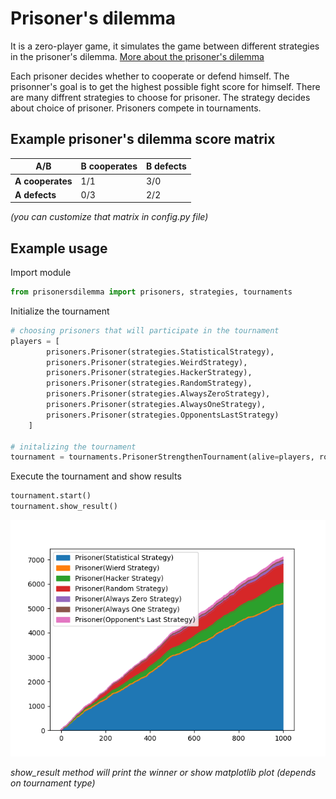 # Prisoner's dilemma

It is a zero-player game, it simulates the game between different strategies in the prisoner's dilemma.
[More about the prisoner's dilemma](https://en.wikipedia.org/wiki/Prisoner%27s_dilemma)

Each prisoner decides whether to cooperate or defend himself. The prisonner's goal is to get the highest possible fight score for himself. There are many diffrent strategies to choose for prisoner. The strategy decides about choice of prisoner. Prisoners compete in tournaments.


## Example prisoner's dilemma score matrix

| A/B           | **B cooperates** | **B defects** |
|---------------|---------------|------------|
| **A cooperates** | 1/1           | 3/0        |
| **A defects**    | 0/3           | 2/2        |

*(you can customize that matrix in config.py file)*


## Example usage

Import module
```python
from prisonersdilemma import prisoners, strategies, tournaments
```

Initialize the tournament
```python
# choosing prisoners that will participate in the tournament
players = [
        prisoners.Prisoner(strategies.StatisticalStrategy),
        prisoners.Prisoner(strategies.WeirdStrategy),
        prisoners.Prisoner(strategies.HackerStrategy),
        prisoners.Prisoner(strategies.RandomStrategy),
        prisoners.Prisoner(strategies.AlwaysZeroStrategy),
        prisoners.Prisoner(strategies.AlwaysOneStrategy),
        prisoners.Prisoner(strategies.OpponentsLastStrategy)
    ]

# initalizing the tournament
tournament = tournaments.PrisonerStrengthenTournament(alive=players, rounds=1000)
```
 
Execute the tournament and show results
```python
tournament.start()
tournament.show_result()
```

![Prisoner Strengthen Tournament Plot](tournament_plot.png)

*show_result method will print the winner or show matplotlib plot (depends on tournament type)*
